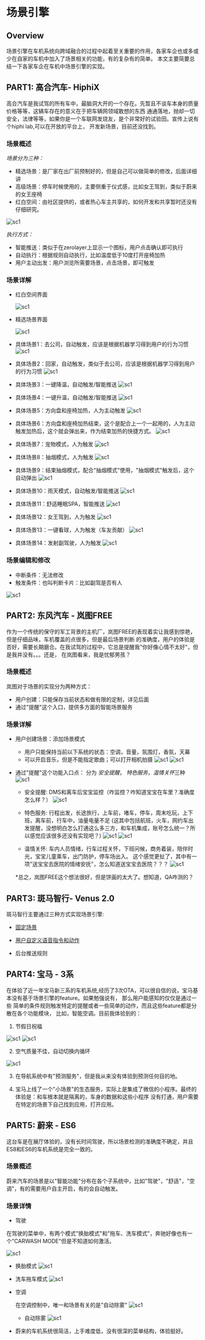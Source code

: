 # 场景引擎

## Overview
场景引擎在车机系统向跨域融合的过程中起着至关重要的作用，各家车企也或多或少在自家的车机中加入了场景相关的功能，有的复杂有的简单。
本文主要简要总结一下各家车企在车机中场景引擎的实现。



## PART1: 高合汽车- HiphiX

高合汽车是我试驾的所有车中，最脑洞大开的一个存在。先暂且不谈车本身的质量价格等等，这辆车存在的意义在于把车辆网领域敢想的东西
通通落地，抛却一切安全，法律等等，如果你是一个车联网发烧友，是个非常好的试验田。宣传上说有个hiphi lab,可以在开放的平台上，
开发新场景，目前还没找到。

### 场景概述

*场景分为三种：*

* 精选场景：是厂家在出厂前预制好的，但是自己可以做简单的修改，后面详细讲
* 高级场景：停车时候使用的，主要侧重于仪式感，比如女王驾到，类似于蔚来的女王座椅
* 红白空间：由社区提供的，或者热心车主共享的，如何开发和共享暂时还没有仔细研究。

![sc1](images/scenario/ghsc1.jpg)


*执行方式：*
* 智能推送：类似于在zerolayer上显示一个图标，用户点击确认即可执行
* 自动执行：根据规则自动执行，比如温度低于10度打开座椅加热
* 用户主动出发：用户浏览所需要场景，点击场景，即可触发


### 场景详解

* 红白空间界面
  
  ![sc1](images/scenario/ghsc2.jpg)

* 精选场景界面

  ![sc1](images/scenario/ghsc3.jpg)

* 具体场景1：去公司，自动触发，应该是根据机器学习得到用户的行为习惯
  ![sc1](images/scenario/ghsc4.jpg)

* 具体场景2：回家，自动触发，类似于去公司，应该是根据机器学习得到用户的行为习惯
  ![sc1](images/scenario/ghsc5.jpg)

* 具体场景3：一键降温，自动触发/智能推送
  ![sc1](images/scenario/ghsc6.jpg)

* 具体场景4：一键升温，自动触发/智能推送
  ![sc1](images/scenario/ghsc7.jpg)

* 具体场景5：方向盘和座椅加热，人为主动触发
  ![sc1](images/scenario/ghsc8.jpg)

* 具体场景6：方向盘和座椅加热结束，这个是配合上一个一起用的，人为主动触发加热后，这个就会弹出来，作为结束加热的快捷方式。
  ![sc1](images/scenario/ghsc9.jpg)

* 具体场景7：宠物模式，人为触发
  ![sc1](images/scenario/ghsc10.jpg)

* 具体场景8：抽烟模式，人为触发
  ![sc1](images/scenario/ghsc11.jpg)

* 具体场景9：结束抽烟模式，配合"抽烟模式"使用，"抽烟模式"触发后，这个自动弹出
  ![sc1](images/scenario/ghsc12.jpg)

* 具体场景10：雨天模式，自动触发/智能推送
  ![sc1](images/scenario/ghsc13.jpg)

* 具体场景11：舒适睡眠SPA，智能推送
  ![sc1](images/scenario/ghsc14.jpg)

* 具体场景12：女王驾到，人为触发
  ![sc1](images/scenario/ghsc15.jpg)

* 具体场景13：一键看球，人为触发（车友贡献）
  ![sc1](images/scenario/ghsc16.jpg)

* 具体场景14：发射副驾驶，人为触发
  ![sc1](images/scenario/ghsc17.jpg)

### 场景编辑和修改
* 中断条件：无法修改
* 触发条件：也叫判断卡片：比如副驾是否有人

![sc1](images/scenario/ghsc18.jpg)

## PART2: 东风汽车 - 岚图FREE

作为一个传统的保守的军工背景的主机厂，岚图FREE的表现着实让我感到惊艳，但是仔细品味，车机覆盖的点很多，但是最后场景判断
的准确度，用户的体验是否好，需要长期磨合。在我试驾的过程中，它总是提醒我"你好像心情不太好"，但是我并没有。。。还是，
在岚图看来，我是忧郁男孩？

### 场景概述

岚图对于场景的实现分为两种方式：
* 用户创建：只能保存当前状态和做有限的定制，详见后面
* 通过"提醒"这个入口，提供多方面的智能场景服务


### 场景详解

* 用户创建场景：添加场景模式
   * 用户只能保持当前以下系统的状态：空调，音量，氛围灯，香氛，天幕
   * 可以开启音乐，但是不能指定歌曲；可以打开相机拍摄
     ![sc1](images/scenario/dfsc1.jpg)
     ![sc1](images/scenario/dfsc2.jpg)
     
* 通过"提醒"这个功能入口点： 分为 *安全提醒*， *特色服务*，*温情关怀*三种
  ![sc1](images/scenario/dfsc3.jpg)
  
   * 安全提醒: DMS和离车后宝宝监控（咋监控？咋知道宝宝在车里？准确度怎么样？）
     ![sc1](images/scenario/dfsc4.jpg)

   * 特色服务: 行程出发，长途旅行，上车前，堵车，停车，周末吃玩，上下班，离车前，行车中，油量电量不足
     (这其中包括航班，火车，网约车出发提醒，没想明白怎么打通这么多三方，和车机集成，账号怎么统一？所以感觉应该很多还没有实现吧？)
    ![sc1](images/scenario/dfsc5.jpg)
    ![sc1](images/scenario/dfsc6.jpg)
     
   * 温情关怀: 车内人员情绪，行车过程关怀，下班问候，商务着装，陪伴时光，宝宝儿童乘车，出门防护，停车场出入。
  这个感觉更扯了，其中有一项"送宝宝去医院的情绪安抚"，怎么知道送宝宝去医院？？？
   ![sc1](images/scenario/dfsc7.jpg)
     

   *总之，岚图FREE这个想法很好，但是饼画的太大了。想知道，QA咋测的？


## PART3: 斑马智行- Venus 2.0

斑马智行主要通过三种方式实现场景引擎:

* [固定场景](Venus20.md#场景服务)

* [用户自定义语音指令和动作](Venus20.md#可编辑的语音指令)

* 后台推送规则



## PART4: 宝马 - 3系

在体验了近一年宝马新三系的车机系统,经历了3次OTA，可以很自信的说，宝马基本没有基于场景引擎的feature。如果勉强说有，
那么用户能感知的仅仅是通过一些 简单的条件规则触发特定的提醒或者一些简单的动作，而且这些feature都是分散在各个功能模块，
比如，智能空调。目前我体验到的：

1. 节假日祝福

![sc1](images/scenario/bmw1.jpg)
![sc1](images/scenario/bmw2.jpg)

2. 空气质量不佳，自动切换内循环

![sc1](images/scenario/bmw3.jpg)

3. 在导航系统中有"预测服务"，但是我从来没有体验到预测任何目的地。

4. 宝马上线了一个"小场景"的生态服务，实际上是集成了微信的小程序。最终的体验是：和车根本就是隔离的，车身的数据和这些小程序
没有打通，用户需要在特定的场景下自己找到应用，打开应用。


## PART5: 蔚来 - ES6

这台车是在展厅体验的，没有长时间驾驶，所以场景检测的准确度不确定，并且ES8和ES6的车机系统是完全一致的。

### 场景概述

蔚来汽车的场景是以"智能功能"分布在各个子系统中，比如"驾驶"，"舒适"，"空调"，有的需要用户自主开启，有的会自动触发。

### 场景详情

* 驾驶

在驾驶的菜单中，有两个模式"换胎模式"和"拖车、洗车模式"，奔驰好像也有一个"CARWASH MODE"但是不知道如何激活。

![sc1](images/scenario/weilai1.jpg)

   * 换胎模式
     ![sc1](images/scenario/weilai2.jpg)

   * 洗车拖车模式
     ![sc1](images/scenario/weilai3.jpg)
     
     
* 空调

   在空调控制中，唯一和场景有关的是"自动除雾"
   ![sc1](images/scenario/weilai5.jpg)

   * 自动除雾
     ![sc1](images/scenario/weilai4.jpg)


* 蔚来的车机系统很简洁，上手难度低，没有很深的菜单结构，体验挺好。












